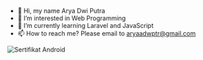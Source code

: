 - 👋 Hi, my name Arya Dwi Putra
- 👀 I’m interested in Web Programming
- 🌱 I’m currently learning Laravel and JavaScript
- 📫 How to reach me? Please email to aryaadwptr@gmail.com

<!---
aryadptr/aryadptr is a ✨ special ✨ repository because its `README.md` (this file) appears on your GitHub profile.
You can click the Preview link to take a look at your changes.
--->

![Sertifikat Android](https://user-images.githubusercontent.com/54825910/129662054-99a415b9-76fb-4a5b-b822-75eef8c0965d.png)

